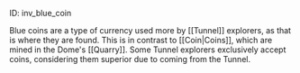 ID: inv_blue_coin

Blue coins are a type of currency used more by [[Tunnel]] explorers, as that is where they are found. This is in contrast to [[Coin|Coins]], which are mined in the Dome's [[Quarry]]. Some Tunnel explorers exclusively accept coins, considering them superior due to coming from the Tunnel.